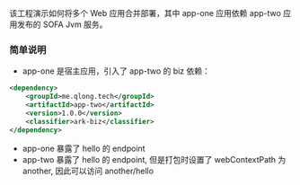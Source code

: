 该工程演示如何将多个 Web 应用合并部署，其中 app-one 应用依赖 app-two 应用发布的 SOFA Jvm 服务。

### 简单说明

+ app-one 是宿主应用，引入了 app-two 的 biz 依赖：
```xml
<dependency>
    <groupId>me.qlong.tech</groupId>
    <artifactId>app-two</artifactId>
    <version>1.0.0</version>
    <classifier>ark-biz</classifier>
</dependency>
```

+ app-one 暴露了 hello 的 endpoint
+ app-two 暴露了 hello 的 endpoint, 但是打包时设置了 webContextPath 为 another, 因此可以访问 another/hello
